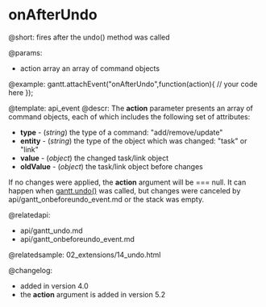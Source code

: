 onAfterUndo
=============

@short:
	fires after the undo() method was called

@params:
- action		array			an array of command objects

@example:
gantt.attachEvent("onAfterUndo",function(action){
	// your code here
});

@template:	api_event
@descr:
The **action** parameter presents an array of command objects, each of which includes the following set of attributes:
 
- **type** - (*string*) the type of a command: "add/remove/update"
- **entity** - (*string*) the type of the object which was changed: "task" or "link"
- **value** - (*object*) the changed task/link object 
- **oldValue** - (*object*) the task/link object before changes


If no changes were applied, the **action** argument will be === null. It can happen when [gantt.undo()](api/gantt_undo.md) was called, but changes were canceled by api/gantt_onbeforeundo_event.md or the stack was empty.

@relatedapi:
- api/gantt_undo.md
- api/gantt_onbeforeundo_event.md

@relatedsample:
02_extensions/14_undo.html

@changelog:
- added in version 4.0
- the **action** argument is added in version 5.2